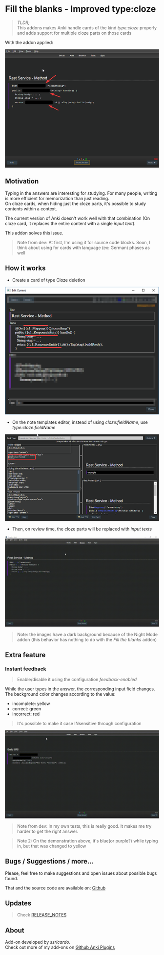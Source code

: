 # Fill the blanks - Improved type:cloze

> *TLDR;*  
> This addons makes Anki handle cards of the kind *type:cloze* properly and adds support for multiple cloze parts on those cards

With the addon applied:  

![Fill the blanks](doc/review-inputs.png)

## Motivation

Typing in the answers are interesting for studying. For many people, writing is more efficient for memorization than just reading.  
On cloze cards, when hiding just the cloze parts, it's possible to study contents within a context.  

The current version of Anki doesn't work well with that combination (On cloze card, it replaces the entire content with a single *input text*).  

This addon solves this issue.  

> Note from dev: At first, I'm using it for source code blocks. Soon, I think about using for cards with language (ex: German) phases as well

## How it works

* Create a card of type Cloze deletion

![Card editor with cloze](doc/cloze-card.png)

* On the note templates editor, instead of using *cloze:fieldName*, use *type:cloze:fieldName*

![The card template editor](doc/card-template.png)

* Then, on review time, the cloze parts will be replaced with *input texts*

![Modifying to use the addon](doc/from-cloze-to-input.gif)

> Note: the images have a dark background because of the Night Mode addon (this behavior has nothing to do with the *Fill the blanks* addon)

## Extra feature

### Instant feedback

> Enable/disable it using the configuration *feedback-enabled*

While the user types in the answer, the corresponding input field changes.  
The background color changes according to the value:  

* incomplete: yellow
* correct: green
* incorrect: red

> It's possible to make it case INsensitive through configuration

![Feedback](doc/intant-feedback.gif)

> Note from dev: In my own tests, this is really good. It makes me try harder to get the right answer.

> Note 2: On the demonstration above, it's blue(or purple?) while typing in, but that was changed to yellow

## Bugs / Suggestions / more...

Please, feel free to make suggestions and open issues about possible bugs found.  

That and the source code are available on: [Github](https://github.com/ssricardo/anki-plugins/tree/master/fill-the-blanks)

## Updates

> Check [RELEASE_NOTES](RELEASE_NOTES.md)

## About

Add-on developed by *ssricardo*.  
Check out more of my add-ons on [Github Anki Plugins](https://github.com/ssricardo/anki-plugins)
